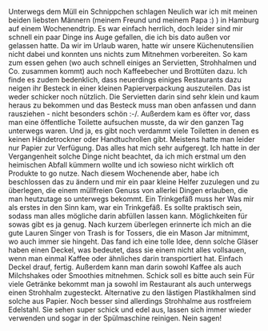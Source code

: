 Unterwegs dem Müll ein Schnippchen schlagen
Neulich war ich mit meinen beiden liebsten Männern (meinem Freund und meinem Papa :) )  in Hamburg auf einem Wochenendtrip. Es war einfach herrlich, doch leider sind mir schnell ein paar Dinge ins Auge gefallen, die ich bis dato außen vor gelassen hatte. Da wir im Urlaub waren, hatte wir unsere Küchenutensilien nicht dabei und konnten uns nichts zum Mitnehmen vorbereiten. So kam zum essen gehen (wo auch schnell einiges an Servietten, Strohhalmen und Co. zusammen kommt) auch noch Kaffeebecher und Brottüten dazu. Ich finde es zudem bedenklich, dass neuerdings einiges Restaurants dazu neigen ihr Besteck in einer kleinen Papierverpackung auszuteilen. Das ist weder schicker noch nützlich. Die Servietten darin sind sehr klein und kaum heraus zu bekommen und das Besteck muss man oben anfassen und dann rausziehen - nicht besonders schön :-/. Außerdem kam es öfter vor, dass man eine öffentliche Toilette aufsuchen musste, da wir den ganzen Tag unterwegs waren. Und ja, es gibt noch verdammt viele Toiletten in denen es keinen Händetrockner oder Handtuchrollen gibt. Meistens hatte man leider nur Papier zur Verfügung. Das alles hat mich sehr aufgeregt. Ich hatte in der Vergangenheit solche Dinge nicht beachtet, da ich mich erstmal um den heimischen Abfall kümmern wollte und ich sowieso nicht wirklich oft Produkte to go nutze. Nach diesem Wochenende aber, habe ich beschlossen das zu ändern und mir ein paar kleine Helfer zuzulegen und zu überlegen, die einem müllfreien Genuss von allerlei Dingen erlauben, die man heutzutage so unterwegs bekommt.
Ein Trinkgefäß muss her
Was mir als erstes in den Sinn kam, war ein Trinkgefäß. Es sollte praktisch sein, sodass man alles mögliche darin abfüllen lassen kann. Möglichkeiten für sowas gibt es ja genug. Nach kurzem überlegen erinnerte ich mich an die gute Lauren Singer von Trash is for Tossers, die ein Mason Jar mitnimmt, wo auch immer sie hingeht. Das fand ich eine tolle Idee, denn solche Gläser haben einen Deckel, was bedeutet, dass sie einem nicht alles vollsauen, wenn man einmal Kaffee oder ähnliches darin transportiert hat. Einfach Deckel drauf, fertig. Außerdem kann man darin sowohl Kaffee als auch Milchshakes oder Smoothies mitnehmen.
Schick soll es bitte auch sein
Für viele Getränke bekommt man ja sowohl im Restaurant als auch unterwegs einen Strohhalm zugesteckt. Alternative zu den lästigen Plastikhalmen sind solche aus Papier. Noch besser sind allerdings Strohhalme aus rostfreiem Edelstahl. Sie sehen super schick und edel aus, lassen sich immer wieder verwenden und sogar in der Spülmaschine reinigen.
Nein sagen!
